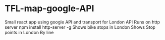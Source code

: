 # TFL-map-google-API
Small react app using google API and transport for London API
Runs on http server
npm install http-server -g
Shows bike stops in London
Shows Stop points in London By line

